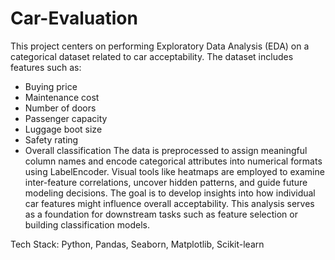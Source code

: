 # Car-Evaluation
This project centers on performing Exploratory Data Analysis (EDA) on a categorical dataset related to car acceptability. The dataset includes features such as:
- Buying price
- Maintenance cost
- Number of doors
- Passenger capacity
- Luggage boot size
- Safety rating
- Overall classification
The data is preprocessed to assign meaningful column names and encode categorical attributes into numerical formats using LabelEncoder. Visual tools like heatmaps are employed to examine inter-feature correlations, uncover hidden patterns, and guide future modeling decisions.
The goal is to develop insights into how individual car features might influence overall acceptability. This analysis serves as a foundation for downstream tasks such as feature selection or building classification models.

Tech Stack: Python, Pandas, Seaborn, Matplotlib, Scikit-learn
